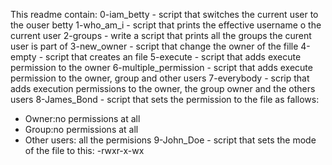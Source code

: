 This readme contain: 0-iam_betty - script that switches the current user to the ouser betty
1-who_am_i - script that prints the effective username o the current user
2-groups - write a script that prints all the groups the curent user is part of
3-new_owner - script that change the owner of the fille
4-empty - script that creates an file
5-execute - script that adds execute permission to the owner
6-multiple_permission - script that adds execute permission to the owner, group and other users
7-everybody - scrip that adds execution permissions to the owner, the group owner and the others users
8-James_Bond - script that sets the permission to the file as fallows:
- Owner:no permissions at all
- Group:no permissions at all
- Other users: all the permisions
9-John_Doe - script that sets the mode of the file to this:
-rwxr-x-wx